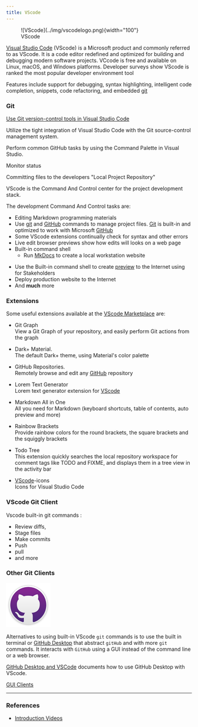 ```yaml
---
title: VScode 
---
```


<figure markdown>
  ![VScode](../img/vscodelogo.png){width="100"}
  <figcaption>VScode</figurecaption>
</figure>


[Visual Studio Code](https://code.visualstudio.com) (VScode) is a Microsoft product and commonly referred to as VScode. It is a code editor redefined and optimized for building and debugging modern software projects. VCcode is free and available on  Linux, macOS, and Windows platforms. Developer surveys show VScode is ranked the most popular developer environment tool 

Features include support for debugging, syntax highlighting, intelligent code completion, snippets, code refactoring, and embedded [git](git-github.md#git)

### Git

[Use Git version-control tools in Visual Studio Code](https://learn.microsoft.com/en-us/training/modules/use-git-from-vs-code/)

Utilize the tight integration of Visual Studio Code with the Git source-control management system.

Perform common GitHub tasks by using the Command Palette in Visual Studio.

Monitor  status 

Committing  files to the developers "Local Project Repository"

VScode is the Command And Control center for the project development stack.

The development Command And Control tasks are:

- Editing Markdown  programming materials
- Use [git](#git) and [GitHub](#github) commands to manage project files. [Git](#git) is built-in and optimized to work with Microsoft [GitHub](#github)
- Some VScode extensions continually check for syntax and other errors
- Live edit browser previews show how edits will looks on a web page
- Built-in command shell
  - Run [MkDocs](mkdocs.md) to create a local workstation website

<!-- *DNC* -->
- Use the Built-in command shell to create [preview](preview.md) to the Internet using  for Stakeholders
- Deploy production website to the Internet
- And **much** more

### Extensions

Some useful extensions available at the [VScode Marketplace](https://marketplace.visualstudio.com/VSCode) are:

- Git Graph  
View a Git Graph of your repository, and easily perform Git actions from the graph

- Dark+ Material.  
The default Dark+ theme, using Material's color palette

- GitHub Repositories.  
Remotely browse and edit any [GitHub](#github) repository

- Lorem Text Generator  
Lorem text generator extension for [VScode](#vscode)

-  Markdown All in One  
All you need for Markdown (keyboard shortcuts, table of contents, auto preview and more)

- Rainbow Brackets  
Provide rainbow colors for the round brackets, the square brackets and the squiggly brackets

- Todo Tree  
This extension quickly searches the local repository workspace for comment tags like TODO and FIXME, and displays them in a tree view in the activity bar

- [VScode](#vscode)-icons  
Icons for Visual Studio Code

### VScode Git Client

Vscode built-in git commands :

 - Review diffs, 
 - Stage files
 - Make commits
 - Push 
 - pull
 - and more

### Other Git Clients

![Git Desk Top](../img/gitdesktop.png)

Alternatives to using built-in VScode `git` commands is to use the built in terminal or [GitHub Desktop](https://docs.github.com/en/desktop) that abstract `gitHub` and with more `git` commands. It interacts with `GitHub` using a GUI instead of the command line or a web browser. 

[GitHub Desktop and VSCode](http://www.rodanthi-alexiou.com/github-101-github-desktop-and-vscode/) documents how to use GitHub Desktop with VScode. 

[GUI Clients](https://git-scm.com/downloads/guis)

---

### References

- [Introduction Videos](https://code.visualstudio.com/docs/getstarted/introvideos)
